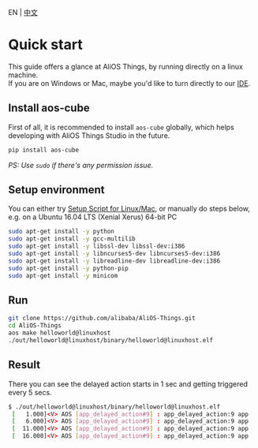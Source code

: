 EN | [中文](quickstart.zh)

# Quick start

This guide offers a glance at AliOS Things, by running directly on a linux machine.  
If you are on Windows or Mac, maybe you'd like to turn directly to our [IDE](https://github.com/alibaba/AliOS-Things/wiki/AliOS-Things-Studio).

## Install aos-cube
First of all, it is recommended to install `aos-cube` globally, which helps developing with AliOS Things Studio in the future.
```bash
pip install aos-cube
```
_PS: Use `sudo` if there's any permission issue._

## Setup environment

You can either try [Setup Script for Linux/Mac](http://p28phe5s5.bkt.clouddn.com/setup_linux_osx.sh), or manually do steps below,  
e.g. on a Ubuntu 16.04 LTS (Xenial Xerus) 64-bit PC

```bash
sudo apt-get install -y python
sudo apt-get install -y gcc-multilib
sudo apt-get install -y libssl-dev libssl-dev:i386
sudo apt-get install -y libncurses5-dev libncurses5-dev:i386
sudo apt-get install -y libreadline-dev libreadline-dev:i386
sudo apt-get install -y python-pip
sudo apt-get install -y minicom
```

## Run

```bash
git clone https://github.com/alibaba/AliOS-Things.git
cd AliOS-Things
aos make helloworld@linuxhost
./out/helloworld@linuxhost/binary/helloworld@linuxhost.elf
```

## Result

There you can see the delayed action starts in 1 sec and getting triggered every 5 secs.
```bash
$ ./out/helloworld@linuxhost/binary/helloworld@linuxhost.elf
 [   1.000]<V> AOS [app_delayed_action#9] : app_delayed_action:9 app
 [   6.000]<V> AOS [app_delayed_action#9] : app_delayed_action:9 app
 [  11.000]<V> AOS [app_delayed_action#9] : app_delayed_action:9 app
 [  16.000]<V> AOS [app_delayed_action#9] : app_delayed_action:9 app
 ```
